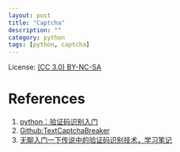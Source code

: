 ```yaml
---
layout: post
title: "Captcha"
description: ""
category: python
tags: [python, captcha]
---
```


License: [(CC 3.0) BY-NC-SA](http://creativecommons.org/licenses/by-nc-sa/3.0/)

# References
1. [python：验证码识别入门](http://blog.feshine.net/technology/1163.html)
2. [Github:TextCaptchaBreaker](https://github.com/kbhomes/TextCaptchaBreaker)
3. [无聊入门一下传说中的验证码识别技术，学习笔记](http://xiaoxia.org/2011/05/31/boring-entry-the-fabled-verification-code-recognition-technology-learning-notes/)
